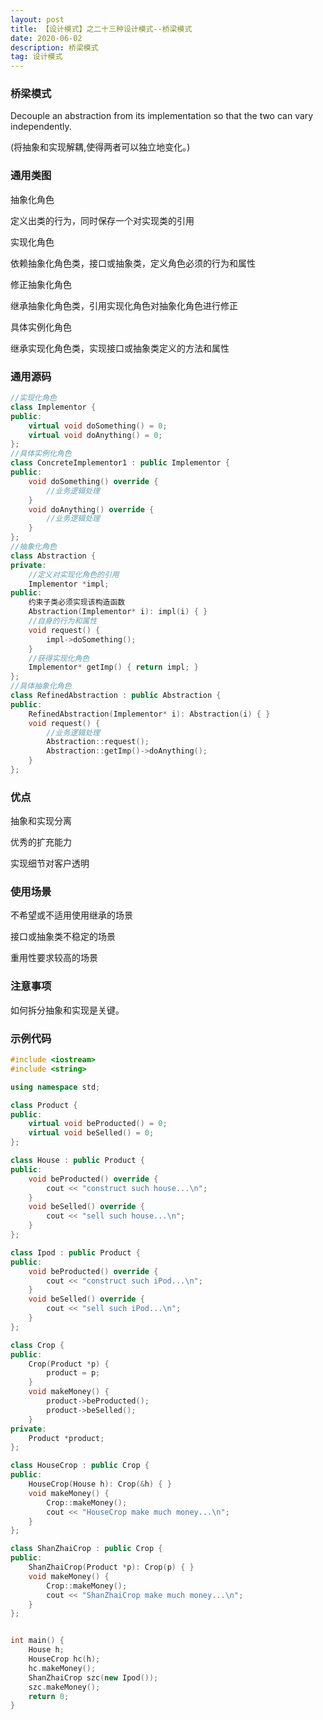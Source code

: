 ```yaml
---
layout: post
title: 【设计模式】之二十三种设计模式--桥梁模式
date: 2020-06-02
description: 桥梁模式
tag: 设计模式
---
```

### 桥梁模式
Decouple an abstraction from its implementation so that the two can vary independently.

(将抽象和实现解耦,使得两者可以独立地变化。)
### 通用类图
抽象化角色

定义出类的行为，同时保存一个对实现类的引用

实现化角色

依赖抽象化角色类，接口或抽象类，定义角色必须的行为和属性

修正抽象化角色

继承抽象化角色类，引用实现化角色对抽象化角色进行修正

具体实例化角色

继承实现化角色类，实现接口或抽象类定义的方法和属性
### 通用源码
```cpp
//实现化角色
class Implementor {
public:
    virtual void doSomething() = 0;
    virtual void doAnything() = 0;
};
//具体实例化角色
class ConcreteImplementor1 : public Implementor {
public:
    void doSomething() override {
        //业务逻辑处理
    }
    void doAnything() override {
        //业务逻辑处理
    }
};
//抽象化角色
class Abstraction {
private:
    //定义对实现化角色的引用
    Implementor *impl;
public:
    约束子类必须实现该构造函数
    Abstraction(Implementor* i): impl(i) { }
    //自身的行为和属性
    void request() {
        impl->doSomething();
    }
    //获得实现化角色
    Implementor* getImp() { return impl; }
};
//具体抽象化角色
class RefinedAbstraction : public Abstraction {
public:
    RefinedAbstraction(Implementor* i): Abstraction(i) { }
    void request() {
        //业务逻辑处理
        Abstraction::request();
        Abstraction::getImp()->doAnything();
    }
};
```
### 优点
抽象和实现分离

优秀的扩充能力

实现细节对客户透明
### 使用场景
不希望或不适用使用继承的场景

接口或抽象类不稳定的场景

重用性要求较高的场景
### 注意事项
如何拆分抽象和实现是关键。
### 示例代码
```cpp
#include <iostream>
#include <string>

using namespace std;

class Product {
public:
    virtual void beProducted() = 0;
    virtual void beSelled() = 0;
};

class House : public Product {
public:
    void beProducted() override {
        cout << "construct such house...\n";
    }
    void beSelled() override {
        cout << "sell such house...\n";
    }
};

class Ipod : public Product {
public:
    void beProducted() override {
        cout << "construct such iPod...\n";
    }
    void beSelled() override {
        cout << "sell such iPod...\n";
    }
};

class Crop {
public:
    Crop(Product *p) {
        product = p;
    }
    void makeMoney() {
        product->beProducted();
        product->beSelled();
    }
private:
    Product *product;
};

class HouseCrop : public Crop {
public:
    HouseCrop(House h): Crop(&h) { }
    void makeMoney() {
        Crop::makeMoney();
        cout << "HouseCrop make much money...\n";
    }
};

class ShanZhaiCrop : public Crop {
public:
    ShanZhaiCrop(Product *p): Crop(p) { }
    void makeMoney() {
        Crop::makeMoney();
        cout << "ShanZhaiCrop make much money...\n";
    }
};


int main() {
    House h;
    HouseCrop hc(h);
    hc.makeMoney();
    ShanZhaiCrop szc(new Ipod());
    szc.makeMoney();
    return 0;
}
```
